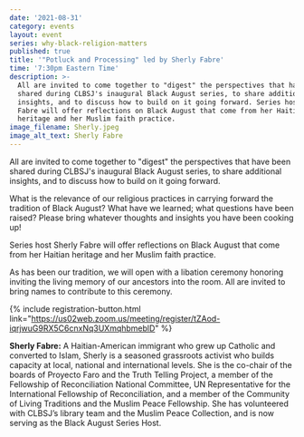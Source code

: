 ```yaml
---
date: '2021-08-31'
category: events
layout: event
series: why-black-religion-matters
published: true
title: '"Potluck and Processing" led by Sherly Fabre'
time: '7:30pm Eastern Time'
description: >-
  All are invited to come together to "digest" the perspectives that have been
  shared during CLBSJ's inaugural Black August series, to share additional
  insights, and to discuss how to build on it going forward. Series host Sherly
  Fabre will offer reflections on Black August that come from her Haitian
  heritage and her Muslim faith practice.
image_filename: Sherly.jpeg
image_alt_text: Sherly Fabre
---
```

All are invited to come together to "digest" the perspectives that have been shared during CLBSJ's inaugural Black August series, to share additional insights, and to discuss how to build on it going forward.

What is the relevance of our religious practices in carrying forward the tradition of Black August? What have we learned; what questions have been raised? Please bring whatever thoughts and insights you have been cooking up!

Series host Sherly Fabre will offer reflections on Black August that come from her Haitian heritage and her Muslim faith practice.

As has been our tradition, we will open with a libation ceremony honoring inviting the living memory of our ancestors into the room. All are invited to bring names to contribute to this ceremony.

{% include registration-button.html link="https://us02web.zoom.us/meeting/register/tZAod-iqrjwuG9RX5C6cnxNq3UXmqhbmeblD" %}

**Sherly Fabre:** A Haitian-American immigrant who grew up Catholic and converted to Islam, Sherly is a seasoned grassroots activist who builds capacity at local, national and international levels. She is the co-chair of the boards of Proyecto Faro and the Truth Telling Project, a member of the Fellowship of Reconciliation National Committee, UN Representative for the International Fellowship of Reconciliation, and a member of the Community of Living Traditions and the Muslim Peace Fellowship. She has volunteered with CLBSJ’s library team and the Muslim Peace Collection, and is now serving as the Black August Series Host.
